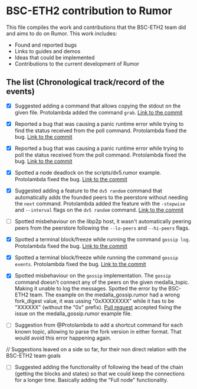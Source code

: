 # BSC-ETH2 contribution to Rumor
This file compiles the work and contributions that the BSC-ETH2 team did and aims to do on Rumor. This work includes:
- Found and reported bugs
- Links to guides and demos
- Ideas that could be implemented
- Contributions to the current development of Rumor
 
 ## The list (Chronological track/record of the events)
 - [x] Suggested adding a command that allows copying the stdout on the given file. Protolambda added the command `grab`. [Link to the commit](https://github.com/protolambda/rumor/commit/10fa08fe1459db3011999ec0d5ad90fe26daadf9)
 - [x] Reported a bug that was causing a panic runtime error while trying to find the status received from the poll command. Protolambda fixed the bug. [Link to the commit](https://github.com/protolambda/rumor/commit/ae4c53209f705bc4b6b1533c5919d4ebed577c4f)
 - [x] Reported a bug that was causing a panic runtime error while trying to poll the status received from the poll command. Protolambda fixed the bug. [Link to the commit](https://github.com/protolambda/rumor/commit/https://github.com/protolambda/rumor/commit/79e277783f0b629a60084377c2f6ea5b2606684b)
 - [x] Spotted a node deadlock on the scripts/dv5.rumor example. Protolambda fixed the bug. [Link to the commit](https://github.com/protolambda/rumor/commit/https://github.com/protolambda/rumor/commit/a50572e6cb7c569fa57845cdcc66ceea2f5becec)
 - [x] Suggested adding a feature to the `dv5 random` command that automatically adds the founded peers to the peerstore without needing the `next` command. Protolambda added the feature with the `-stepwise` and `--interval` flags on the `dv5 random` command. [Link to the commit](https://github.com/protolambda/rumor/commit/https://github.com/protolambda/rumor/commit/0df828c07e9f70ab7060699c919fe687ba8fc4fa)
 - [ ] Spotted misbehaviour on the libp2p host, it wasn't automatically peering peers from the peerstore following the `--lo-peers` and `--hi-peers` flags.
 - [x] Spotted a terminal block/freeze while running the command `gossip log`. Protolambda fixed the bug. [Link to the commit](https://github.com/protolambda/rumor/commit/https://github.com/protolambda/rumor/commit/a944296401a05cdb0895709a6cd3aee54d750d15)
 - [x] Spotted a terminal block/freeze while running the command `gossip events`. Protolambda fixed the bug. [Link to the commit](https://github.com/protolambda/rumor/commit/4e8858f)
 - [X] Spotted misbehaviour on the `gossip` implementation. The `gossip` command doesn't connect any of the peers on the given medalla_topic. Making it unable to log the messages. Spotted the error by the BSC-ETH2 team. The example on the medalla_gossip.rumor had a wrong fork_digest value, it was ussing "0xXXXXXXXX" while it has to be "XXXXXX" (without the "0x" prefix). [Pull request](https://github.com/protolambda/rumor/commit/90e632f9ffa82e1728ae958dfcf6e04da6fb883d) accepted fixing the issue on the medalla_gossip.rumor example file.
 - [ ] Suggestion from @Protolambda to add a shortcut command for each known topic, allowing to parse the fork version in either format. That would avoid this error happening again.
  
        


// Suggestions leaved on a side so far, for their non direct relation with the BSC-ETH2 team goals
 - [ ] Suggested adding the functionality of following the head of the chain (getting the blocks and states) so that we could keep the connections for a longer time. Basically adding the "Full node" functionality.
 
 